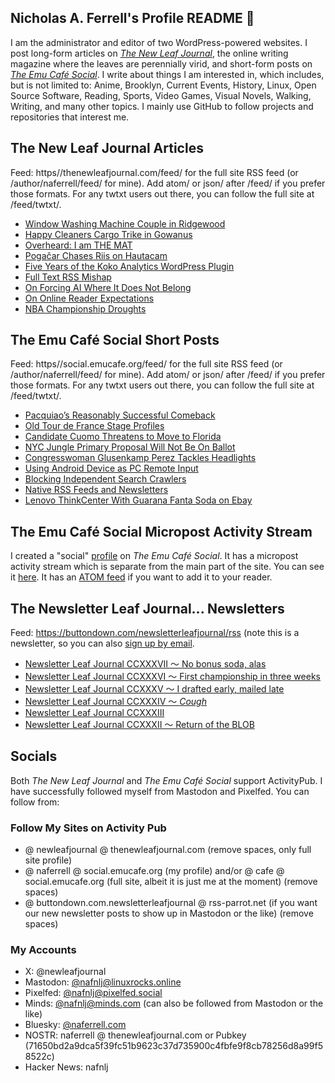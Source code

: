 ## Nicholas A. Ferrell's Profile README 👋

I am the administrator and editor of two WordPress-powered websites. I post long-form articles on [*The New Leaf Journal*](https://thenewleafjournal.com/), the online writing magazine where the leaves are perennially virid, and short-form posts on [*The Emu Café Social*](https://social.emucafe.org/). I write about things I am interested in, which includes, but is not limited to: Anime, Brooklyn, Current Events, History, Linux, Open Source Software, Reading, Sports, Video Games, Visual Novels, Walking, Writing, and many other topics. I mainly use GitHub to follow projects and repositories that interest me.

## The New Leaf Journal Articles

Feed: https//thenewleafjournal.com/feed/ for the full site RSS feed (or /author/naferrell/feed/ for mine). Add atom/ or json/ after /feed/ if you prefer those formats. For any twtxt users out there, you can follow the full site at /feed/twtxt/.

<!-- BLOG-POST-LIST:START -->
- [Window Washing Machine Couple in Ridgewood](https://thenewleafjournal.com/window-washing-machine-couple-in-ridgewood/)
- [Happy Cleaners Cargo Trike in Gowanus](https://thenewleafjournal.com/happy-cleaners-cargo-trike-in-gowanus/)
- [Overheard: I am THE MAT](https://thenewleafjournal.com/overheard-i-am-the-mat/)
- [Pogačar Chases Riis on Hautacam](https://thenewleafjournal.com/pogacar-chases-riis-on-hautacam/)
- [Five Years of the Koko Analytics WordPress Plugin](https://thenewleafjournal.com/five-years-of-the-koko-analytics-wordpress-plugin/)
- [Full Text RSS Mishap](https://thenewleafjournal.com/full-text-rss-mishap/)
- [On Forcing AI Where It Does Not Belong](https://thenewleafjournal.com/on-forcing-ai-where-it-does-not-belong/)
- [On Online Reader Expectations](https://thenewleafjournal.com/on-online-reader-expectations/)
- [NBA Championship Droughts](https://thenewleafjournal.com/nba-championship-droughts/)
<!-- BLOG-POST-LIST:END -->

## The Emu Café Social Short Posts

Feed: https//social.emucafe.org/feed/ for the full site RSS feed (or /author/naferrell/feed/ for mine). Add atom/ or json/ after /feed/ if you prefer those formats. For any twtxt users out there, you can follow the full site at /feed/twtxt/.

<!-- ECS-POST-LIST:START -->
- [Pacquiao’s Reasonably Successful Comeback](https://social.emucafe.org/naferrell/the-pacquiao-comeback-07-21-25/)
- [Old Tour de France Stage Profiles](https://social.emucafe.org/naferrell/missing-tour-de-france-stage-profiles-07-20-25/)
- [Candidate Cuomo Threatens to Move to Florida](https://social.emucafe.org/naferrell/candidate-cuomo-threatens-to-move-to-florida/)
- [NYC Jungle Primary Proposal Will Not Be On Ballot](https://social.emucafe.org/naferrell/nyc-jungle-primary-ballot-07-18-25/)
- [Congresswoman Glusenkamp Perez Tackles Headlights](https://social.emucafe.org/naferrell/glusenkamp-perez-tackles-headlights-07-18-25/)
- [Using Android Device as PC Remote Input](https://social.emucafe.org/naferrell/using-android-device-as-pc-remote-input/)
- [Blocking Independent Search Crawlers](https://social.emucafe.org/naferrell/blocking-independent-search-crawlers-07-17-25/)
- [Native RSS Feeds and Newsletters](https://social.emucafe.org/naferrell/rss-feeds-and-newsletters-07-16-25/)
- [Lenovo ThinkCenter With Guarana Fanta Soda on Ebay](https://social.emucafe.org/naferrell/mini-pc-with-soda-on-ebay-07-14-25/)
<!-- ECS-POST-LIST:END -->

## The Emu Café Social Micropost Activity Stream

I created a "social" [profile](https://social.emucafe.org/patrons/naferrell/profile/) on *The Emu Café Social*. It has a micropost activity stream which is separate from the main part of the site. You can see it [here](https://social.emucafe.org/patrons/naferrell/). It has an [ATOM feed](https://social.emucafe.org/patrons/naferrell/activity/feed/atom/) if you want to add it to your reader.

## The Newsletter Leaf Journal... Newsletters

Feed: https://buttondown.com/newsletterleafjournal/rss (note this is a newsletter, so you can also [sign up by email](https://buttondown.com/newsletterleafjournal#subscribe-form).

<!-- NLLJ-POST-LIST:START -->
- [Newsletter Leaf Journal CCXXXVII 〜 No bonus soda, alas](https://buttondown.com/newsletterleafjournal/archive/237/)
- [Newsletter Leaf Journal CCXXXVI 〜 First championship in three weeks](https://buttondown.com/newsletterleafjournal/archive/236/)
- [Newsletter Leaf Journal CCXXXV 〜 I drafted early, mailed late](https://buttondown.com/newsletterleafjournal/archive/235/)
- [Newsletter Leaf Journal CCXXXIV 〜 *Cough*](https://buttondown.com/newsletterleafjournal/archive/234/)
- [Newsletter Leaf Journal CCXXXIII](https://buttondown.com/newsletterleafjournal/archive/233/)
- [Newsletter Leaf Journal CCXXXII 〜 Return of the BLOB](https://buttondown.com/newsletterleafjournal/archive/232/)
<!-- NLLJ-POST-LIST:END -->

## Socials

Both *The New Leaf Journal* and *The Emu Café Social* support ActivityPub. I have successfully followed myself from Mastodon and Pixelfed. You can follow from:

### Follow My Sites on Activity Pub

* @ newleafjournal @ thenewleafjournal.com (remove spaces, only full site profile)
* @ naferrell @ social.emucafe.org (my profile) and/or @ cafe @ social.emucafe.org (full site, albeit it is just me at the moment) (remove spaces)
* @ buttondown.com.newsletterleafjournal @ rss-parrot.net (if you want our new newsletter posts to show up in Mastodon or the like) (remove spaces)

### My Accounts

* X: @newleafjournal
* Mastodon: [@nafnlj@linuxrocks.online](https://linuxrocks.online/@nafnlj)
* Pixelfed: [@nafnlj@pixelfed.social](https://pixelfed.social/nafnlj)
* Minds: [@nafnlj@minds.com](https://www.minds.com/nafnlj/) (can also be followed from Mastodon or the like)
* Bluesky: [@naferrell.com](https://bsky.app/profile/naferrell.com)
* NOSTR: naferrell @ thenewleafjournal.com or Pubkey (71650bd2a9dca5f39fc51b9623c37d735900c4fbfe9f8cb78256d8a99f58522c)
* Hacker News: nafnlj 



<!--
**nafnlj/nafnlj** is a ✨ _special_ ✨ repository because its `README.md` (this file) appears on your GitHub profile.

Here are some ideas to get you started:

- 🔭 I’m currently working on ...
- 🌱 I’m currently learning ...
- 👯 I’m looking to collaborate on ...
- 🤔 I’m looking for help with ...
- 💬 Ask me about ...
- 📫 How to reach me: ...
- 😄 Pronouns: ...
- ⚡ Fun fact: ...
-->
